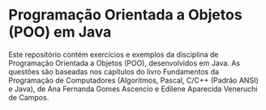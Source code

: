 # Programação Orientada a Objetos (POO) em Java
 Este repositório contém exercícios e exemplos da disciplina de Programação Orientada a Objetos (POO), desenvolvidos em Java. As questões são baseadas nos capítulos do livro Fundamentos da Programação de Computadores (Algoritmos, Pascal, C/C++ (Padrão ANSI) e Java), de Ana Fernanda Gomes Ascencio e Edilene Aparecida Veneruchi de Campos.
